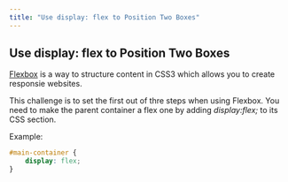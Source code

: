 ```yaml
---
title: "Use display: flex to Position Two Boxes"
---
```

## Use display: flex to Position Two Boxes

<a href='https://github.com/freecodecamp/guides/tree/master/src/pages/css/layout/flexbox/index.md' target='_blank' rel='nofollow'>Flexbox</a> is a way to structure content in CSS3 which allows you to create responsie websites.

This challenge is to set the first out of thre steps when using Flexbox. You need to make the parent container a flex one by adding <i>display:flex;</i> to its CSS section.

Example:

```CSS
#main-container {
    display: flex;
}
```
